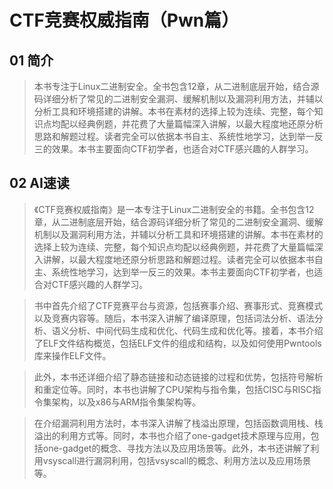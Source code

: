# CTF竞赛权威指南（Pwn篇）

## 01 简介
> 本书专注于Linux二进制安全。全书包含12章，从二进制底层开始，结合源码详细分析了常见的二进制安全漏洞、缓解机制以及漏洞利用方法，并辅以分析工具和环境搭建的讲解。本书在素材的选择上较为连续、完整，每个知识点均配以经典例题，并花费了大量篇幅深入讲解，以最大程度地还原分析思路和解题过程。读者完全可以依据本书自主、系统性地学习，达到举一反三的效果。本书主要面向CTF初学者，也适合对CTF感兴趣的人群学习。

## 02 AI速读
> 《CTF竞赛权威指南》是一本专注于Linux二进制安全的书籍。全书包含12章，从二进制底层开始，结合源码详细分析了常见的二进制安全漏洞、缓解机制以及漏洞利用方法，并辅以分析工具和环境搭建的讲解。本书在素材的选择上较为连续、完整，每个知识点均配以经典例题，并花费了大量篇幅深入讲解，以最大程度地还原分析思路和解题过程。读者完全可以依据本书自主、系统性地学习，达到举一反三的效果。本书主要面向CTF初学者，也适合对CTF感兴趣的人群学习。

> 书中首先介绍了CTF竞赛平台与资源，包括赛事介绍、赛事形式、竞赛模式以及竞赛内容等。随后，本书深入讲解了编译原理，包括词法分析、语法分析、语义分析、中间代码生成和优化、代码生成和优化等。接着，本书介绍了ELF文件结构概览，包括ELF文件的组成和结构，以及如何使用Pwntools库来操作ELF文件。

> 此外，本书还详细介绍了静态链接和动态链接的过程和优势，包括符号解析和重定位等。同时，本书也讲解了CPU架构与指令集，包括CISC与RISC指令集架构，以及x86与ARM指令集架构等。

> 在介绍漏洞利用方法时，本书深入讲解了栈溢出原理，包括函数调用栈、栈溢出的利用方式等。同时，本书也介绍了one-gadget技术原理与应用，包括one-gadget的概念、寻找方法以及应用场景等。此外，本书还讲解了利用vsyscall进行漏洞利用，包括vsyscall的概念、利用方法以及应用场景等。